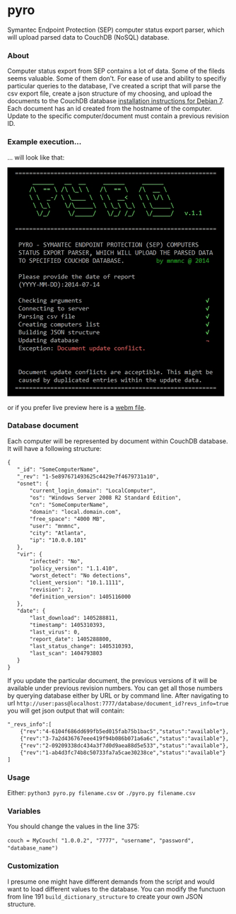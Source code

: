pyro
====

Symantec Endpoint Protection (SEP) computer status export parser, which will upload parsed data to CouchDB (NoSQL) database.

### About
Computer status export from SEP contains a lot of data. Some of the fileds seems valuable. Some of them don't. For ease of use and ability to specifiy particular queries to the database, I've created a script that will parse the csv export file, create a json structure of my choosing, and upload the documents to the CouchDB database [installation instructions for Debian 7](https://raw.githubusercontent.com/mnmnc/config_repo/master/db/couchdb.txt). Each document has an id created from the hostname of the computer. Update to the specific computer/document must contain a previous revision ID. 

### Example execution...
... will look like that:

![Pyro example execution](https://raw.githubusercontent.com/mnmnc/img/master/pyro1.jpg)

or if you prefer live preview here is a [webm file](https://raw.githubusercontent.com/mnmnc/img/master/out2.webm).


### Database document
Each computer will be represented by document within CouchDB database. It will have a following structure:

```
{
   "_id": "SomeComputerName",
   "_rev": "1-5e897671493625c4429e7f4679731a10",
   "osnet": {
       "current_login_domain": "LocalComputer",
       "os": "Windows Server 2008 R2 Standard Edition",
       "cn": "SomeComputerName",
       "domain": "local.domain.com",
       "free_space": "4000 MB",
       "user": "mnmnc",
       "city": "Atlanta",
       "ip": "10.0.0.101"
   },
   "vir": {
       "infected": "No",
       "policy_version": "1.1.410",
       "worst_detect": "No detections",
       "client_version": "10.1.1111",
       "revision": 2,
       "definition_version": 1405116000
   },
   "date": {
       "last_download": 1405288811,
       "timestamp": 1405310393,
       "last_virus": 0,
       "report_date": 1405288800,
       "last_status_change": 1405310393,
       "last_scan": 1404793803
   }
}
```

If you update the particular document, the previous versions of it will be available under previous revision numbers.
You can get all those numbers by querying database either by URL or by command line.
After navigating to url `http://user:pass@localhost:7777/database/document_id?revs_info=true` you will get json output that will contain:
```
"_revs_info":[
	{"rev":"4-6104f686dd699fb5ed015fab75b1bac5","status":"available"},
	{"rev":"3-7a2d436767eee419f94b086b071a6a6c","status":"available"},
	{"rev":"2-09209338dc434a3f7d0d9aea88d5e533","status":"available"},
	{"rev":"1-ab4d3fc74b8c50733fa7a5cae30238ce","status":"available"}
]
```


### Usage

Either: `python3 pyro.py filename.csv` or `./pyro.py filename.csv`

### Variables
You should change the values in the line 375:

  `couch = MyCouch( "1.0.0.2", "7777", "username", "password", "database_name")`

### Customization

I presume one might have different demands from the script and would want to load different values to the database. You can modify the functuon from line 191 `build_dictionary_structure` to create your own JSON structure.
